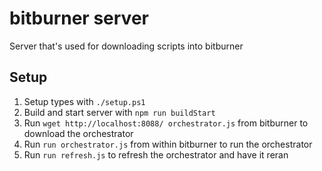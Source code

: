 # bitburner server

Server that's used for downloading scripts into bitburner

## Setup

1. Setup types with `./setup.ps1`
1. Build and start server with `npm run buildStart`
1. Run `wget http://localhost:8088/ orchestrator.js` from bitburner to download the orchestrator
1. Run `run orchestrator.js` from within bitburner to run the orchestrator
1. Run `run refresh.js` to refresh the orchestrator and have it reran
